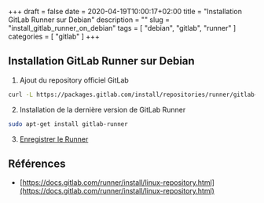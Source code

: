 +++ 
draft = false
date = 2020-04-19T10:00:17+02:00
title = "Installation GitLab Runner sur Debian"
description = ""
slug = "install_gitlab_runner_on_debian" 
tags = [ "debian", "gitlab", "runner" ]
categories = [ "gitlab" ]
+++

## Installation GitLab Runner sur Debian

1. Ajout du repository officiel GitLab

```bash
curl -L https://packages.gitlab.com/install/repositories/runner/gitlab-runner/script.deb.sh | sudo bash
```

2. Installation de la dernière version de GitLab Runner

```bash
sudo apt-get install gitlab-runner
```

3. [Enregistrer le Runner](https://docs.gitlab.com/runner/register/index.html)

## Références

* [https://docs.gitlab.com/runner/install/linux-repository.html](https://docs.gitlab.com/runner/install/linux-repository.html)
